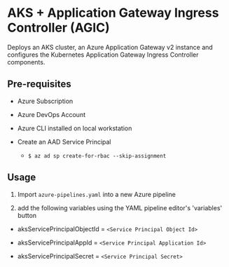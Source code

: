 # AKS + Application Gateway Ingress Controller (AGIC)

Deploys an AKS cluster, an Azure Application Gateway v2 instance and configures the Kubernetes Application Gateway Ingress Controller components.

## Pre-requisites

- Azure Subscription
- Azure DevOps Account
- Azure CLI installed on local workstation
- Create an AAD Service Principal

  - `$ az ad sp create-for-rbac --skip-assignment`

## Usage

1. Import `azure-pipelines.yaml` into a new Azure pipeline

2. add the following variables using the YAML pipeline editor's 'variables' button

- aksServicePrincipalObjectId = `<Service Principal Object Id>`

- aksServicePrincipalAppId = `<Service Principal Application Id>`

- aksServicePrincipalSecret = `<Service Principal Secret>`

